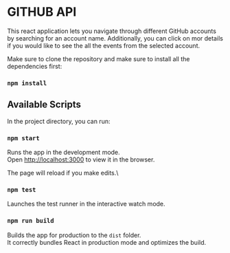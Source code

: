 # GITHUB API

This react application lets you navigate through different GitHub accounts\
by searching for an account name. Additionally, you can click on mor details\
if you would like to see the all the events from the selected account.

Make sure to clone the repository and make sure to install all the dependencies first:

### `npm install`

## Available Scripts

In the project directory, you can run:

### `npm start`

Runs the app in the development mode.\
Open [http://localhost:3000](http://localhost:3000) to view it in the browser.

The page will reload if you make edits.\

### `npm test`

Launches the test runner in the interactive watch mode.

### `npm run build`

Builds the app for production to the `dist` folder.\
It correctly bundles React in production mode and optimizes the build.
